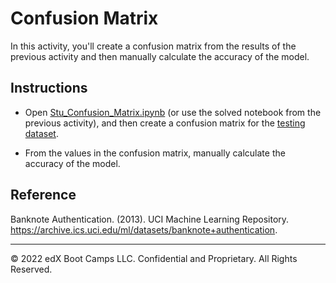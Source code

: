 # Confusion Matrix

In this activity, you'll create a confusion matrix from the results of the previous activity and then manually calculate the accuracy of the model.

## Instructions

* Open [Stu_Confusion_Matrix.ipynb](Unsolved/Stu_Confusion_Matrix.ipynb) (or use the solved notebook from the previous activity), and then create a confusion matrix for the [testing dataset](Resources/data_banknote_authentication.csv).

* From the values in the confusion matrix, manually calculate the accuracy of the model.

## Reference

Banknote Authentication. (2013). UCI Machine Learning Repository. <https://archive.ics.uci.edu/ml/datasets/banknote+authentication>.

---

© 2022 edX Boot Camps LLC. Confidential and Proprietary. All Rights Reserved.
